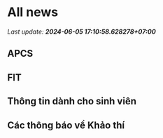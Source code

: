 # All news
_Last update: **2024-06-05 17:10:58.628278+07:00**_
## APCS
## FIT

## Thông tin dành cho sinh viên

## Các thông báo về Khảo thí
